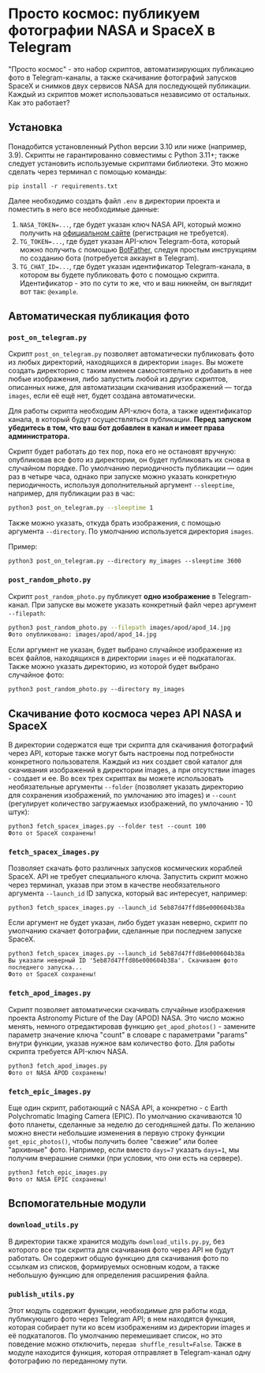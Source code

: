 # Просто космос: публикуем фотографии NASA и SpaceX в Telegram #

"Просто космос" - это набор скриптов, автоматизирующих публикацию фото в Telegram-каналы, а также скачивание фотографий запусков SpaceX и снимков двух сервисов NASA для последующей публикации. Каждый из скриптов может использоваться независимо от остальных. Как это работает?

## Установка ##

Понадобится установленный Python версии 3.10 или ниже (например, 3.9). Скрипты не гарантированно совместимы с Python 3.11+; также следует установить используемые скриптами библиотеки. Это можно сделать через терминал с помощью команды:

```shell
pip install -r requirements.txt
```

Далее необходимо создать файл `.env` в директории проекта и поместить в него все необходимые данные:
1) `NASA_TOKEN=...`, где будет указан ключ NASA API, который можно получить на [официальном сайте](https://api.nasa.gov) (регистрация не требуется).
2) `TG_TOKEN=...`, где будет указан API-ключ Telegram-бота, который можно получить с помощью [BotFather](https://telegram.me/BotFather), следуя простым инструкциям по созданию бота (потребуется аккаунт в Telegram).
3) `TG_CHAT_ID=...`, где будет указан идентификатор Telegram-канала, в котором вы будете публиковать фото с помощью скрипта. Идентификатор - это по сути то же, что и ваш никнейм, он выглядит вот так: `@example`. 

## Автоматическая публикация фото ##

### `post_on_telegram.py` ###

Скрипт `post_on_telegram.py` позволяет автоматически публиковать фото из любых директорий, находящихся в директории `images`. Вы можете создать директорию с таким именем самостоятельно и добавить в нее любые изображения, либо запустить любой из других скриптов, описанных ниже, для автоматизации скачивания изображений — тогда `images`, если её ещё нет, будет создана автоматически.

Для работы скрипта необходим API-ключ бота, а также идентификатор канала, в который будут осуществляться публикации. **Перед запуском убедитесь в том, что ваш бот добавлен в канал и имеет права администратора.**

Скрипт будет работать до тех пор, пока его не остановят вручную: опубликовав все фото из директории, он будет публиковать их снова в случайном порядке. По умолчанию периодичность публикации — один раз в четыре часа, однако при запуске можно указать конкретную периодичность, используя дополнительный аргумент `--sleeptime`, например, для публикации раз в час:

```bash
python3 post_on_telegram.py --sleeptime 1
```

Также можно указать, откуда брать изображения, с помощью аргумента `--directory`. По умолчанию используется директория `images`.

Пример:

```shell
python3 post_on_telegram.py --directory my_images --sleeptime 3600
```

### `post_random_photo.py` ###

Скрипт `post_random_photo.py` публикует **одно изображение** в Telegram-канал. При запуске вы можете указать конкретный файл через аргумент `--filepath`:

```bash
python3 post_random_photo.py --filepath images/apod/apod_14.jpg
Фото опубликовано: images/apod/apod_14.jpg
```

Если аргумент не указан, будет выбрано случайное изображение из всех файлов, находящихся в директории `images` и её подкаталогах. Также можно указать директорию, из которой будет выбрано случайное фото:

```shell
python3 post_random_photo.py --directory my_images
```

## Скачивание фото космоса через API NASA и SpaceX ##

В директории содержатся еще три скрипта для скачивания фотографий через API, которые также могут быть настроены под потребности конкретного пользователя. Каждый из них создает свой каталог для скачивания изображений в директории images, а при отсутствии images - создает и ее. Во всех трех скриптах вы можете использовать необязательные аргументы `--folder` (позволяет указать директорию для сохранения изображений, по умлочанию это images) и `--count` (регулирует количество загружаемых изображений, по умлочанию - 10 штук):

```shell
python3 fetch_spacex_images.py --folder test --count 100
Фото от SpaceX сохранены!
```

### `fetch_spacex_images.py` ###

Позволяет скачать фото различных запусков космических кораблей SpaceX. API не требует специального ключа. Запустить скрипт можно через терминал, указав при этом в качестве необязательного аргумента `--launch_id` ID запуска, который вас интересует, например:

```shell
python3 fetch_spacex_images.py --launch_id 5eb87d47ffd86e000604b38a
```

Если аргумент не будет указан, либо будет указан неверно, скрипт по умолчанию скачает фотографии, сделанные при последнем запуске SpaceX.

```shell
python3 fetch_spacex_images.py --launch_id 5eb87d47ffd86e000604b38a
Вы указали неверный ID '5eb87d47ffd86e000604b38a'. Скачиваем фото последнего запуска...
Фото от SpaceX сохранены!
```

### `fetch_apod_images.py` ###

Скрипт позволяет автоматически скачивать случайные изображения проекта Astronomy Picture of the Day (APOD) NASA. Это число можно менять, немного отредактировав функцию `get_apod_photos()` - замените параметр значение ключа "count" в словаре с параметрами "params" внутри функции, указав нужное вам количество фото. Для работы скрипта требуется API-ключ NASA.

```shell
python3 fetch_apod_images.py
Фото от NASA APOD сохранены!
```

### `fetch_epic_images.py` ###

Еще один скрипт, работающий с NASA API, а конкретно - с Earth Polychromatic Imaging Camera
(EPIC). По умолчанию скачиваются 10 фото планеты, сделанные за неделю до сегодняшней даты. По желанию можно внести небольшие изменения в первую строку функции `get_epic_photos()`, чтобы получить более "свежие" или более "архивные" фото. Например, если вместо `days=7` указать `days=1`, мы получим вчерашние снимки (при условии, что они есть на сервере). 

```shell
python3 fetch_epic_images.py
Фото от NASA EPIC сохранены!
```

## Вспомогательные модули ##

### `download_utils.py` ###

В директории также хранится модуль `download_utils.py.py`, без которого все три скрипта для скачивания фото через API не будут работать. Он содержит общую функцию для скачивания фото по ссылкам из списков, формируемых основным кодом, а также небольшую функцию для определения расширения файла.

### `publish_utils.py` ####

Этот модуль содержит функции, необходимые для работы кода, публикующего фото через Telegram API; в нем находятся функция, которая собирает пути ко всем изображениям из директории images и её подкаталогов. По умолчанию перемешивает список, но это поведение можно отключить, `передав shuffle_result=False`. Также в модуле находится функция, которая отправляет в Telegram-канал одну фотографию по переданному пути.
